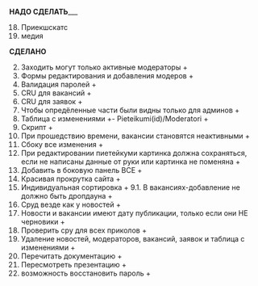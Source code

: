 ________НАДО СДЕЛАТЬ___________

18. Приекшскатс
25. медия

________СДЕЛАНО________

2. Заходить могут только активные модераторы +
3. Формы редактирования и добавления модеров +
4. Валидация паролей +
5. CRU для вакансий +
6. CRU для заявок +
7. Чтобы опредёленные части были видны только для админов +
8. Таблица с изменениями +- Pieteikumi(id)/Moderatori +
10. Скрипт +
12. При прошедствию времени, вакансии становятся неактивными +
15. Сбоку все изменения +
21. При редактировании пиетейкуми картинка должна сохраняться, если не написаны данные от руки или картинка не поменяна +
22. Добавить в боковую панель ВСЕ +
23. Красивая прокрутка сайта +
20. Индивидуальная сортировка +
9.1. В вакансиях-добавление не должно быть дропдауна +
16. Сруд везде как у новостей +
17. Новости и вакансии имеют дату публикации, только если они НЕ черновики +
9. Проверить сру для всех приколов +
1. Удаление новостей, модераторов, вакансий, заявок и таблица с изменениями +
13. Перечитать документацию +
14. Пересмотреть презентацию +
26. возможность восстановить пароль +
